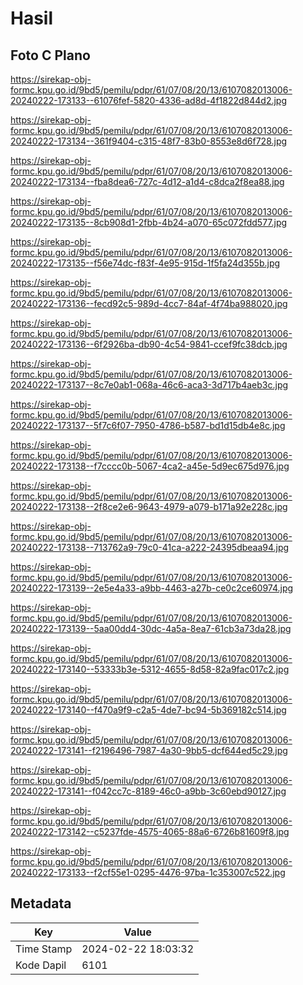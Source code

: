 # Hasil

## Foto C Plano

https://sirekap-obj-formc.kpu.go.id/9bd5/pemilu/pdpr/61/07/08/20/13/6107082013006-20240222-173133--61076fef-5820-4336-ad8d-4f1822d844d2.jpg

https://sirekap-obj-formc.kpu.go.id/9bd5/pemilu/pdpr/61/07/08/20/13/6107082013006-20240222-173134--361f9404-c315-48f7-83b0-8553e8d6f728.jpg

https://sirekap-obj-formc.kpu.go.id/9bd5/pemilu/pdpr/61/07/08/20/13/6107082013006-20240222-173134--fba8dea6-727c-4d12-a1d4-c8dca2f8ea88.jpg

https://sirekap-obj-formc.kpu.go.id/9bd5/pemilu/pdpr/61/07/08/20/13/6107082013006-20240222-173135--8cb908d1-2fbb-4b24-a070-65c072fdd577.jpg

https://sirekap-obj-formc.kpu.go.id/9bd5/pemilu/pdpr/61/07/08/20/13/6107082013006-20240222-173135--f56e74dc-f83f-4e95-915d-1f5fa24d355b.jpg

https://sirekap-obj-formc.kpu.go.id/9bd5/pemilu/pdpr/61/07/08/20/13/6107082013006-20240222-173136--fecd92c5-989d-4cc7-84af-4f74ba988020.jpg

https://sirekap-obj-formc.kpu.go.id/9bd5/pemilu/pdpr/61/07/08/20/13/6107082013006-20240222-173136--6f2926ba-db90-4c54-9841-ccef9fc38dcb.jpg

https://sirekap-obj-formc.kpu.go.id/9bd5/pemilu/pdpr/61/07/08/20/13/6107082013006-20240222-173137--8c7e0ab1-068a-46c6-aca3-3d717b4aeb3c.jpg

https://sirekap-obj-formc.kpu.go.id/9bd5/pemilu/pdpr/61/07/08/20/13/6107082013006-20240222-173137--5f7c6f07-7950-4786-b587-bd1d15db4e8c.jpg

https://sirekap-obj-formc.kpu.go.id/9bd5/pemilu/pdpr/61/07/08/20/13/6107082013006-20240222-173138--f7cccc0b-5067-4ca2-a45e-5d9ec675d976.jpg

https://sirekap-obj-formc.kpu.go.id/9bd5/pemilu/pdpr/61/07/08/20/13/6107082013006-20240222-173138--2f8ce2e6-9643-4979-a079-b171a92e228c.jpg

https://sirekap-obj-formc.kpu.go.id/9bd5/pemilu/pdpr/61/07/08/20/13/6107082013006-20240222-173138--713762a9-79c0-41ca-a222-24395dbeaa94.jpg

https://sirekap-obj-formc.kpu.go.id/9bd5/pemilu/pdpr/61/07/08/20/13/6107082013006-20240222-173139--2e5e4a33-a9bb-4463-a27b-ce0c2ce60974.jpg

https://sirekap-obj-formc.kpu.go.id/9bd5/pemilu/pdpr/61/07/08/20/13/6107082013006-20240222-173139--5aa00dd4-30dc-4a5a-8ea7-61cb3a73da28.jpg

https://sirekap-obj-formc.kpu.go.id/9bd5/pemilu/pdpr/61/07/08/20/13/6107082013006-20240222-173140--53333b3e-5312-4655-8d58-82a9fac017c2.jpg

https://sirekap-obj-formc.kpu.go.id/9bd5/pemilu/pdpr/61/07/08/20/13/6107082013006-20240222-173140--f470a9f9-c2a5-4de7-bc94-5b369182c514.jpg

https://sirekap-obj-formc.kpu.go.id/9bd5/pemilu/pdpr/61/07/08/20/13/6107082013006-20240222-173141--f2196496-7987-4a30-9bb5-dcf644ed5c29.jpg

https://sirekap-obj-formc.kpu.go.id/9bd5/pemilu/pdpr/61/07/08/20/13/6107082013006-20240222-173141--f042cc7c-8189-46c0-a9bb-3c60ebd90127.jpg

https://sirekap-obj-formc.kpu.go.id/9bd5/pemilu/pdpr/61/07/08/20/13/6107082013006-20240222-173142--c5237fde-4575-4065-88a6-6726b81609f8.jpg

https://sirekap-obj-formc.kpu.go.id/9bd5/pemilu/pdpr/61/07/08/20/13/6107082013006-20240222-173133--f2cf55e1-0295-4476-97ba-1c353007c522.jpg


## Metadata

| Key        | Value               |
| ---------- | ------------------- |
| Time Stamp | 2024-02-22 18:03:32 |
| Kode Dapil | 6101                |



